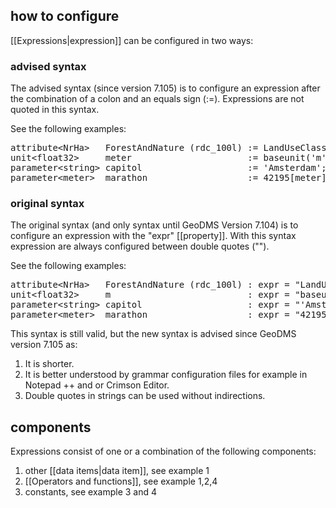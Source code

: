 ## how to configure

[[Expressions|expression]] can be configured in two ways:

### advised syntax

The advised syntax (since version 7.105) is to configure an expression after the combination of a colon and an equals sign (:=). 
Expressions are not quoted in this syntax.

See the following examples:

<pre>
attribute&lt;NrHa&gt;   ForestAndNature (rdc_100l) := LandUseClass/Forest + LandUseClass/Nature;
unit&lt;float32&gt;     meter                      := baseunit('m', float32);
parameter&lt;string&gt; capitol                    := 'Amsterdam';
parameter&lt;meter&gt;  marathon                   := 42195[meter];
</pre>

### original syntax

The original syntax (and only syntax until GeoDMS Version 7.104) is to configure an expression with the "expr" [[property]]. With this syntax expression are always configured between double quotes ("").

See the following examples:
<pre>
attribute&lt;NrHa&gt;   ForestAndNature (rdc_100l) : expr = "LandUseClass/Forest + LandUseClass/Nature";
unit&lt;float32&gt;     m                          : expr = "baseunit('m', float32)";
parameter&lt;string&gt; capitol                    : expr = "'Amsterdam'";
parameter&lt;meter&gt;  marathon                   : expr = "42195[meter]";
</pre>

This syntax is still valid, but the new syntax is advised since GeoDMS version 7.105 as:

1.  It is shorter.
2.  It is better understood by grammar configuration files for example in Notepad ++ and or Crimson Editor.
3.  Double quotes in strings can be used without indirections.

## components

Expressions consist of one or a combination of the following components:

1.  other [[data items|data item]], see example 1
2.  [[Operators and functions]], see example 1,2,4
3.  constants, see example 3 and 4